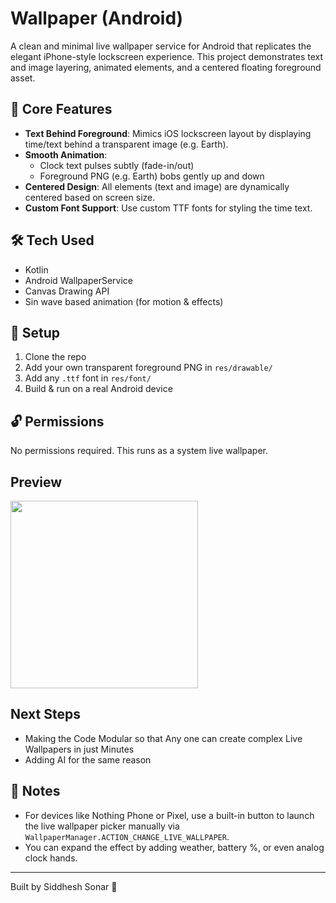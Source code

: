 # &#x20;Wallpaper (Android)

A clean and minimal live wallpaper service for Android that replicates the elegant iPhone-style lockscreen experience. This project demonstrates text and image layering, animated elements, and a centered floating foreground asset.

## 🌟 Core Features

- **Text Behind Foreground**: Mimics iOS lockscreen layout by displaying time/text behind a transparent image (e.g. Earth).
- **Smooth Animation**:
  - Clock text pulses subtly (fade-in/out)
  - Foreground PNG (e.g. Earth) bobs gently up and down
- **Centered Design**: All elements (text and image) are dynamically centered based on screen size.
- **Custom Font Support**: Use custom TTF fonts for styling the time text.

## 🛠️ Tech Used

- Kotlin
- Android WallpaperService
- Canvas Drawing API
- Sin wave based animation (for motion & effects)

## 🔧 Setup

1. Clone the repo
2. Add your own transparent foreground PNG in `res/drawable/`
3. Add any `.ttf` font in `res/font/`
4. Build & run on a real Android device

## 🔓 Permissions

No permissions required. This runs as a system live wallpaper.

## Preview
<img src="https://github.com/user-attachments/assets/bf8e6ede-ced6-4aba-9321-c5b3426924e9" width="300" />

## Next Steps

- Making the Code Modular so that Any one can create complex Live Wallpapers in just Minutes
- Adding AI for the same reason


## 🧠 Notes

- For devices like Nothing Phone or Pixel, use a built-in button to launch the live wallpaper picker manually via `WallpaperManager.ACTION_CHANGE_LIVE_WALLPAPER`.
- You can expand the effect by adding weather, battery %, or even analog clock hands.

---

Built by Siddhesh Sonar 🚀

